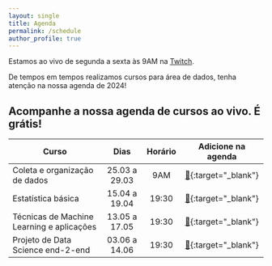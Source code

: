 ```yaml
---
layout: single
title: Agenda
permalink: /schedule
author_profile: true
---
```


Estamos ao vivo de segunda a sexta às 9AM na [Twitch](https://twitch.tv/teomewhy).

De tempos em tempos realizamos cursos para área de dados, tenha atenção na nossa agenda de 2024!

## Acompanhe a nossa agenda de cursos ao vivo. É grátis!

| Curso | Dias | Horário | Adicione na agenda |
| ----- | :--: | :-----: | :----: |
| Coleta e organização de dados | 25.03 a 29.03 | 9AM | [:link:](https://calendar.google.com/calendar/event?action=TEMPLATE&tmeid=MXYyZDJ0cHBwaHVrY2xxdmp1aGtvOWltbWJfMjAyNDAzMjVUMTIwMDAwWiB0ZW9AdGVvbWV3aHkub3Jn&tmsrc=teo%40teomewhy.org&scp=ALL){:target="_blank"} |
| Estatística básica | 15.04 a 19.04 | 19:30 | [:link:](https://calendar.google.com/calendar/event?action=TEMPLATE&tmeid=MTZib3R1YmpvZzEwdnUzMHNxMXNvajhiazdfMjAyNDA0MTVUMjIzMDAwWiB0ZW9AdGVvbWV3aHkub3Jn&tmsrc=teo%40teomewhy.org&scp=ALL){:target="_blank"} |
| Técnicas de Machine Learning e aplicações | 13.05 a 17.05 | 19:30 | [:link:](https://calendar.google.com/calendar/event?action=TEMPLATE&tmeid=NzltY24yM2piYjB1YXVvdnAxZ2RsNDUwZmNfMjAyNDA1MTNUMjIxNTAwWiB0ZW9AdGVvbWV3aHkub3Jn&tmsrc=teo%40teomewhy.org&scp=ALL){:target="_blank"} |
| Projeto de Data Science end-2-end | 03.06 a 14.06 | 19:30 | [:link:](https://calendar.google.com/calendar/event?action=TEMPLATE&tmeid=NWVrdGU3N3BrNTlzcjZoMXZ1N3RoanJtdjhfMjAyNDA2MDNUMjIzMDAwWiB0ZW9AdGVvbWV3aHkub3Jn&tmsrc=teo%40teomewhy.org&scp=ALL){:target="_blank"} |